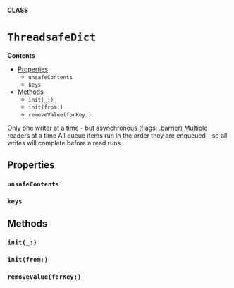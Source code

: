 **CLASS**

# `ThreadsafeDict`

**Contents**

- [Properties](#properties)
  - `unsafeContents`
  - `keys`
- [Methods](#methods)
  - `init(_:)`
  - `init(from:)`
  - `removeValue(forKey:)`

Only one writer at a time - but asynchronous (flags: .barrier)
Multiple readers at a time
All queue items run in the order they are enqueued - so all writes will complete before a read runs

## Properties
### `unsafeContents`

### `keys`

## Methods
### `init(_:)`

### `init(from:)`

### `removeValue(forKey:)`
